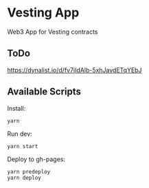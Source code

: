 # Vesting App

Web3 App for Vesting contracts

## ToDo

https://dynalist.io/d/fv7jIdAlb-5xhJavdETqYEbJ

## Available Scripts

Install:

```
yarn
```

Run dev:

```
yarn start
```

Deploy to gh-pages:

```
yarn predeploy
yarn deploy
```
